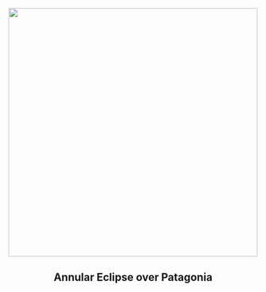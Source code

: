 
<p align="center"><img src="https://apod.nasa.gov/apod/image/2410/AnnularEclipse_Trigo_1080.jpg" width="500" height="500"></p>
<h2 align="center"> Annular Eclipse over Patagonia </h2>
